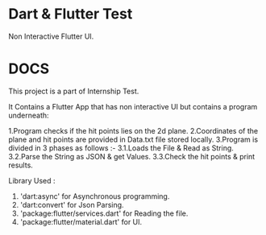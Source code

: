 # Dart & Flutter Test

Non Interactive Flutter UI.

# DOCS

This project is a part of Internship Test.

It Contains a Flutter App that has non interactive UI but contains a program underneath:

1.Program checks if the hit points lies on the 2d plane.
2.Coordinates of the plane and hit points are provided in Data.txt file stored locally.
3.Program is divided in 3 phases as follows :-
  3.1.Loads the File & Read as String.
  3.2.Parse the String as JSON & get Values.
  3.3.Check the hit points & print results.
  
Library Used : 
1. 'dart:async' for Asynchronous programming.
2. 'dart:convert' for Json Parsing.
3. 'package:flutter/services.dart' for Reading the file.
4. 'package:flutter/material.dart' for UI.

